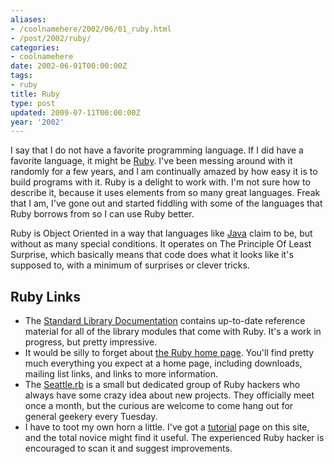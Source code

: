 ```yaml
---
aliases:
- /coolnamehere/2002/06/01_ruby.html
- /post/2002/ruby/
categories:
- coolnamehere
date: 2002-06-01T00:00:00Z
tags:
- ruby
title: Ruby
type: post
updated: 2009-07-11T00:00:00Z
year: '2002'
---
```

I say that I do not have a favorite programming language. If I did have a 
favorite language, it might be [Ruby](http://www.ruby-lang.org/).  I've been 
messing around with it randomly for a few years, and I am continually amazed 
by how easy it is to build programs with it. Ruby is a delight to work with. 
I'm not sure how to describe it, because it uses elements from so many great 
languages. Freak that I am, I've gone out and started fiddling with some of 
the languages that Ruby borrows from so I can use Ruby better.
<!--more-->

Ruby is Object Oriented in a way that languages like [Java](http://java.sun.com/) 
claim to be, but without as many special conditions. It operates on The 
Principle Of Least Surprise, which basically means that code does what it 
looks like it's supposed to, with a minimum of surprises or clever tricks.

## Ruby Links

* The [Standard Library Documentation](http://www.ruby-doc.org/stdlib/) 
  contains up-to-date reference material for all of the library modules that 
  come with Ruby. It's a work in progress, but pretty impressive.
* It would be silly to forget about [the Ruby home 
  page](http://www.ruby-lang.org/). You'll find pretty much everything you 
  expect at a home page, including downloads, mailing list links, and links to 
  more information.
* The [Seattle.rb](http://www.zenspider.com/seattle.rb) is a small but 
  dedicated group of Ruby hackers who always have some crazy idea about new 
  projects. They officially meet once a month, but the curious are welcome to 
  come hang out for general geekery every Tuesday.
* I have to toot my own horn a little. I've got a [tutorial](/post/2003/01-first-steps/)
  page on this site, and the total novice might find it useful. The experienced 
  Ruby hacker is encouraged to scan it and suggest improvements.



